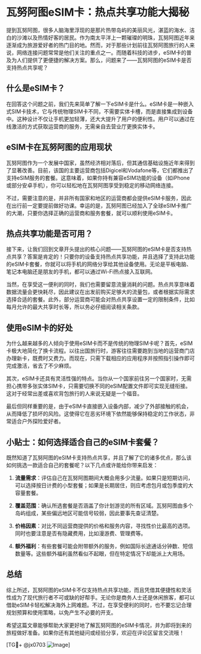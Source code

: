 # 瓦努阿图eSIM卡：热点共享功能大揭秘

提到瓦努阿图，很多人脑海里浮现的是那片热带岛屿的美丽风光，湛蓝的海水、洁白的沙滩以及热情好客的居民。作为南太平洋上一颗璀璨的明珠，瓦努阿图近年来逐渐成为旅游爱好者的热门目的地。然而，对于那些计划前往瓦努阿图旅行的人来说，网络连接问题常常是他们关注的重点之一。而随着科技的进步，eSIM卡的普及为人们提供了更便捷的解决方案。那么，问题来了——瓦努阿图的eSIM卡是否支持热点共享呢？

## 什么是eSIM卡？

在回答这个问题之前，我们先来简单了解一下eSIM卡是什么。eSIM卡是一种嵌入式SIM卡技术，它与传统物理SIM卡不同，不需要实体卡槽，而是直接集成到设备中。这种设计不仅让手机更加轻薄，还大大提升了用户的便利性。用户可以通过在线激活的方式获取运营商的服务，无需亲自去营业厅更换实体卡。

## eSIM卡在瓦努阿图的应用现状

瓦努阿图作为一个发展中国家，虽然经济相对落后，但其通信基础设施近年来得到了显著改善。目前，该国的主要运营商包括Digicel和Vodafone等，它们都推出了支持eSIM服务的套餐。这意味着，如果你持有兼容eSIM功能的设备（如iPhone或部分安卓手机），你可以轻松地在瓦努阿图享受到稳定的移动网络连接。

不过，需要注意的是，并非所有国家和地区的运营商都会提供eSIM卡服务，因此在出行前一定要提前做好功课。幸运的是，瓦努阿图已经加入了全球eSIM卡推广的大潮，只要你选择正确的运营商和服务套餐，就可以顺利使用eSIM卡。

## 热点共享功能是否可用？

接下来，让我们回到文章开头提出的核心问题——瓦努阿图的eSIM卡是否支持热点共享？答案是肯定的！只要你的设备支持热点共享功能，并且选择了支持此功能的eSIM卡套餐，你就可以将手机的网络分享给其他设备使用。无论是平板电脑、笔记本电脑还是朋友的手机，都可以通过Wi-Fi热点接入互联网。

当然，在享受这一便利的同时，我们也需要留意流量消耗的问题。热点共享意味着数据流量会更快耗尽，因此建议在出发前购买足够大的流量包，或者根据实际需求选择合适的套餐。此外，部分运营商可能会对热点共享设置一定的限制条件，比如每月允许的最大共享时长等，所以务必仔细阅读相关条款。

## 使用eSIM卡的好处

为什么越来越多的人倾向于使用eSIM卡而不是传统的物理SIM卡呢？首先，eSIM卡极大地简化了换卡流程。以往出国旅行时，游客往往需要跑到当地的运营商门店办理新卡，既费时又费力。而现在，只需下载相应的应用程序并按照指引操作即可完成激活，省去了不少麻烦。

其次，eSIM卡还具有灵活性强的特点。当你从一个国家前往另一个国家时，无需担心携带多张实体SIM卡，只需要切换不同的eSIM配置文件即可实现无缝衔接。这对于经常出差或喜欢背包旅行的人来说无疑是一个福音。

最后但同样重要的是，由于eSIM卡直接嵌入设备内部，减少了外部接触的机会，从而降低了损坏的风险。这使得它在恶劣环境下依然能够保持稳定的工作状态，非常适合户外探险爱好者。

## 小贴士：如何选择适合自己的eSIM卡套餐？

既然知道了瓦努阿图的eSIM卡支持热点共享，并且了解了它的诸多优点，那么该如何挑选一款适合自己的套餐呢？以下几点或许能给你带来启发：

1. **流量需求**：评估自己在瓦努阿图期间大概会用多少流量。如果只是短期访问，可以选择按日计费的小型套餐；如果是长期居住，则应考虑包月或包季度的大容量套餐。

2. **覆盖范围**：确认所选套餐是否涵盖了你计划游览的所有区域。瓦努阿图由多个岛屿组成，某些偏远地区可能信号较弱，因此要事先查证清楚。

3. **价格因素**：对比不同运营商提供的价格和服务内容，寻找性价比最高的选项。同时也要注意是否有隐藏费用，比如漫游费、管理费等。

4. **额外福利**：有些套餐可能会附带额外的服务，例如国际长途通话分钟数、短信数量等。这些额外福利虽然看似不起眼，但在特定情况下却能派上大用场。

## 总结

综上所述，瓦努阿图的eSIM卡不仅支持热点共享功能，而且凭借其便捷性和灵活性成为了现代旅行者不可或缺的好帮手。无论你是商务人士还是休闲旅客，都可以借助eSIM卡轻松解决海外上网难题。不过，在享受便利的同时，也不要忘记合理规划预算和使用策略，以免产生不必要的开支。

希望这篇文章能够帮助大家更好地了解瓦努阿图的eSIM卡情况，并为即将到来的旅程做好准备。如果你还有其他疑问或经验分享，欢迎在评论区留言交流哦！

[TG💪+ @jx0703 ![Image](https://github.com/user-attachments/assets/dbca1d08-cadb-493c-b0ec-ad6f7a83f270)]